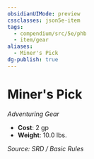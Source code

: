 ```yaml
---
obsidianUIMode: preview
cssclasses: json5e-item
tags:
  - compendium/src/5e/phb
  - item/gear
aliases:
  - Miner's Pick
dg-publish: true
---
```

# Miner's Pick
*Adventuring Gear*  

- **Cost**: 2 gp
- **Weight**: 10.0 lbs.

*Source: SRD / Basic Rules*